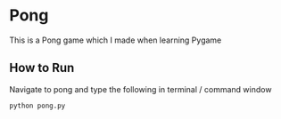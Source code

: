 # Pong

This is a Pong game which I made when learning Pygame

## How to Run

Navigate to pong and type the following in terminal / command window

```bash
python pong.py
```